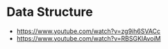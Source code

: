 # Data Structure

- <https://www.youtube.com/watch?v=zg9ih6SVACc>
- <https://www.youtube.com/watch?v=RBSGKlAvoiM>